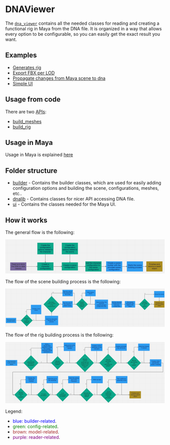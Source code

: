 # DNAViewer
The [`dna_viewer`](/dna_viewer) contains all the needed classes for reading and creating a functional rig in Maya from the DNA file.
It is organized in a way that allows every option to be configurable, so you can easily get the exact result you want.

## Examples
- [Generates rig](/examples/dna_viewer_build_rig.py)
- [Export FBX per LOD](/examples/dna_viewer_export_fbx.py)
- [Propagate changes from Maya scene to dna](/examples/dna_viewer_grab_changes_from_scene_and_propagate_to_dna.py)
- [Simple UI](/examples/dna_viewer_run_in_maya.py)


## Usage from code
There are two [APIs](dna_viewer_api.md):
  - [build_meshes](dna_viewer_api_build_meshes.md)
  - [build_rig](dna_viewer_api_build_rig.md)

## Usage in Maya 
Usage in Maya is explained [here](/docs/dna_viewer_maya.md)


## Folder structure

- [builder](/dna_viewer/builder) - Contains the builder classes, which are used for easily adding configuration options
and building the scene, configurations, meshes, etc..
- [dnalib](/dna_viewer/dnalib) - Contains classes for nicer API accessing DNA file.
- [ui](/dna_viewer/ui) - Contains the classes needed for the Maya UI.

## How it works

The general flow is the following:

![image](img/flow_general.png)

The flow of the scene building process is the following:

![image](img/flow_scene_build.png)

The flow of the rig building process is the following:

![image](img/flow_character_build.png)

Legend:
- <span style="color:blue">blue: builder-related</span>.
- <span style="color:green">green: config-related</span>.
- <span style="color:brown">brown: model-related</span>.
- <span style="color:purple">purple: reader-related</span>.
